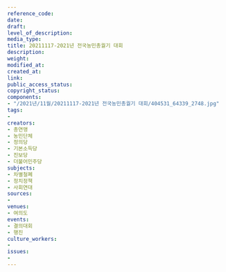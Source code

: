 ```yaml
---
reference_code: 
date: 
draft: 
level_of_description: 
media_type: 
title: 20211117-2021년 전국농민총궐기 대회
description: 
weight: 
modified_at: 
created_at: 
link: 
public_access_status: 
copyright_status: 
components:
- "/2021년/11월/20211117-2021년 전국농민총궐기 대회/404531_64339_2748.jpg"
tags:
- 
creators:
- 총연맹
- 농민단체
- 정의당
- 기본소득당
- 진보당
- 더불어민주당
subjects:
- 차별철폐
- 정치정책
- 사회연대
sources:
- 
venues:
- 여의도
events:
- 결의대회
- 행진
culture_workers:
- 
issues:
- 
---
```

